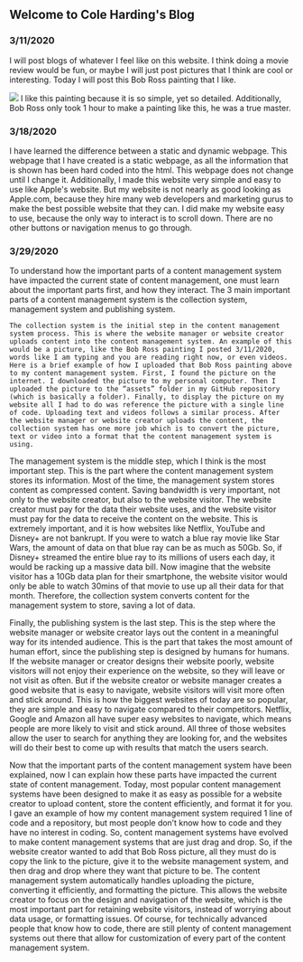 ## Welcome to Cole Harding's Blog

### 3/11/2020

I will post blogs of whatever I feel like on this website. I think doing a movie review would be fun, or maybe I will just post pictures that I think are cool or interesting. Today I will post this Bob Ross painting that I like.

<img src="http://Coleman386.github.io/Website/assets/bobross1.jpg" > 
I like this painting because it is so simple, yet so detailed. Additionally, Bob Ross only took 1 hour to make a painting like this, he was a true master.




### 3/18/2020

I have learned the difference between a static and dynamic webpage. This webpage that I have created is a static webpage, as all the information that is shown has been hard coded into the html. This webpage does not change until I change it. Additionally, I made this website very simple and easy to use like Apple's website. But my website is not nearly as good looking as Apple.com, because they hire many web developers and marketing gurus to make the best possible website that they can. I did make my website easy to use, because the only way to interact is to scroll down. There are no other buttons or navigation menus to go through.



### 3/29/2020

  To understand how the important parts of a content management system have impacted the current state of content management, one must learn about the important parts first, and how they interact. The 3 main important parts of a content management system is the collection system, management system and publishing system.
  
	The collection system is the initial step in the content management system process. This is where the website manager or website creator uploads content into the content management system. An example of this would be a picture, like the Bob Ross painting I posted 3/11/2020, words like I am typing and you are reading right now, or even videos. Here is a brief example of how I uploaded that Bob Ross painting above to my content management system. First, I found the picture on the internet. I downloaded the picture to my personal computer. Then I uploaded the picture to the “assets” folder in my GitHub repository (which is basically a folder). Finally, to display the picture on my website all I had to do was reference the picture with a single line of code. Uploading text and videos follows a similar process. After the website manager or website creator uploads the content, the collection system has one more job which is to convert the picture, text or video into a format that the content management system is using. 
	
  The management system is the middle step, which I think is the most important step. This is the part where the content management system stores its information. Most of the time, the management system stores content as compressed content. Saving bandwidth is very important, not only to the website creator, but also to the website visitor. The website creator must pay for the data their website uses, and the website visitor must pay for the data to receive the content on the website. This is extremely important, and it is how websites like Netflix, YouTube and Disney+ are not bankrupt. If you were to watch a blue ray movie like Star Wars, the amount of data on that blue ray can be as much as 50Gb. So, if Disney+ streamed the entire blue ray to its millions of users each day, it would be racking up a massive data bill. Now imagine that the website visitor has a 10Gb data plan for their smartphone, the website visitor would only be able to watch 30mins of that movie to use up all their data for that month. Therefore, the collection system converts content for the management system to store, saving a lot of data. 
  
  Finally, the publishing system is the last step. This is the step where the website manager or website creator lays out the content in a meaningful way for its intended audience. This is the part that takes the most amount of human effort, since the publishing step is designed by humans for humans. If the website manager or creator designs their website poorly, website visitors will not enjoy their experience on the website, so they will leave or not visit as often. But if the website creator or website manager creates a good website that is easy to navigate, website visitors will visit more often and stick around. This is how the biggest websites of today are so popular, they are simple and easy to navigate compared to their competitors. Netflix, Google and Amazon all have super easy websites to navigate, which means people are more likely to visit and stick around. All three of those websites allow the user to search for anything they are looking for, and the websites will do their best to come up with results that match the users search. 
  
  Now that the important parts of the content management system have been explained, now I can explain how these parts have impacted the current state of content management. Today, most popular content management systems have been designed to make it as easy as possible for a website creator to upload content, store the content efficiently, and format it for you. I gave an example of how my content management system required 1 line of code and a repository, but most people don’t know how to code and they have no interest in coding. So, content management systems have evolved to make content management systems that are just drag and drop. So, if the website creator wanted to add that Bob Ross picture, all they must do is copy the link to the picture, give it to the website management system, and then drag and drop where they want that picture to be. The content management system automatically handles uploading the picture, converting it efficiently, and formatting the picture. This allows the website creator to focus on the design and navigation of the website, which is the most important part for retaining website visitors, instead of worrying about data usage, or formatting issues. Of course, for technically advanced people that know how to code, there are still plenty of content management systems out there that allow for customization of every part of the content management system. 

